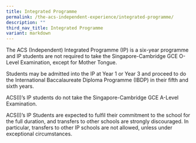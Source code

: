 ```yaml
---
title: Integrated Programme
permalink: /the-acs-independent-experience/integrated-programme/
description: ""
third_nav_title: Integrated Programme
variant: markdown
---
```

The ACS (Independent) Integrated Programme (IP) is a six-year programme and IP students are not required to take the Singapore-Cambridge GCE O-Level Examination, except for Mother Tongue.

Students may be admitted into the IP at Year 1 or Year 3 and proceed to do the International Baccalaureate Diploma Programme (IBDP) in their fifth and sixth years.

ACS(I)’s IP students do not take the Singapore-Cambridge GCE A-Level Examination.

ACS(I)’s IP Students are expected to fulfil their commitment to the school for the full duration, and transfers to other schools are strongly discouraged. In particular, transfers to other IP schools are not allowed, unless under exceptional circumstances.